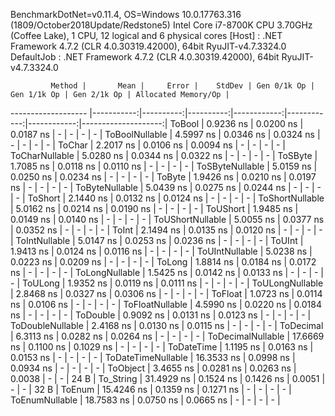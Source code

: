 
BenchmarkDotNet=v0.11.4, OS=Windows 10.0.17763.316 (1809/October2018Update/Redstone5)
Intel Core i7-8700K CPU 3.70GHz (Coffee Lake), 1 CPU, 12 logical and 6 physical cores
  [Host]     : .NET Framework 4.7.2 (CLR 4.0.30319.42000), 64bit RyuJIT-v4.7.3324.0
  DefaultJob : .NET Framework 4.7.2 (CLR 4.0.30319.42000), 64bit RyuJIT-v4.7.3324.0


             Method |       Mean |     Error |    StdDev | Gen 0/1k Op | Gen 1/1k Op | Gen 2/1k Op | Allocated Memory/Op |
------------------- |-----------:|----------:|----------:|------------:|------------:|------------:|--------------------:|
             ToBool |  0.9236 ns | 0.0200 ns | 0.0187 ns |           - |           - |           - |                   - |
     ToBoolNullable |  4.5997 ns | 0.0346 ns | 0.0324 ns |           - |           - |           - |                   - |
             ToChar |  2.2017 ns | 0.0106 ns | 0.0094 ns |           - |           - |           - |                   - |
     ToCharNullable |  5.0280 ns | 0.0344 ns | 0.0322 ns |           - |           - |           - |                   - |
            ToSByte |  1.7085 ns | 0.0118 ns | 0.0110 ns |           - |           - |           - |                   - |
    ToSByteNullable |  5.0159 ns | 0.0250 ns | 0.0234 ns |           - |           - |           - |                   - |
             ToByte |  1.9426 ns | 0.0210 ns | 0.0197 ns |           - |           - |           - |                   - |
     ToByteNullable |  5.0439 ns | 0.0275 ns | 0.0244 ns |           - |           - |           - |                   - |
            ToShort |  2.1440 ns | 0.0132 ns | 0.0124 ns |           - |           - |           - |                   - |
    ToShortNullable |  5.0162 ns | 0.0214 ns | 0.0190 ns |           - |           - |           - |                   - |
           ToUShort |  1.9485 ns | 0.0149 ns | 0.0140 ns |           - |           - |           - |                   - |
   ToUShortNullable |  5.0055 ns | 0.0377 ns | 0.0352 ns |           - |           - |           - |                   - |
              ToInt |  2.1494 ns | 0.0135 ns | 0.0120 ns |           - |           - |           - |                   - |
      ToIntNullable |  5.0147 ns | 0.0253 ns | 0.0236 ns |           - |           - |           - |                   - |
             ToUInt |  1.9413 ns | 0.0124 ns | 0.0116 ns |           - |           - |           - |                   - |
     ToUIntNullable |  5.0238 ns | 0.0223 ns | 0.0209 ns |           - |           - |           - |                   - |
             ToLong |  1.8814 ns | 0.0184 ns | 0.0172 ns |           - |           - |           - |                   - |
     ToLongNullable |  1.5425 ns | 0.0142 ns | 0.0133 ns |           - |           - |           - |                   - |
            ToULong |  1.9352 ns | 0.0119 ns | 0.0111 ns |           - |           - |           - |                   - |
    ToULongNullable |  2.8468 ns | 0.0327 ns | 0.0306 ns |           - |           - |           - |                   - |
            ToFloat |  1.0723 ns | 0.0114 ns | 0.0106 ns |           - |           - |           - |                   - |
    ToFloatNullable |  4.5990 ns | 0.0220 ns | 0.0184 ns |           - |           - |           - |                   - |
           ToDouble |  0.9092 ns | 0.0131 ns | 0.0123 ns |           - |           - |           - |                   - |
   ToDoubleNullable |  2.4168 ns | 0.0130 ns | 0.0115 ns |           - |           - |           - |                   - |
          ToDecimal |  6.3113 ns | 0.0282 ns | 0.0264 ns |           - |           - |           - |                   - |
  ToDecimalNullable | 17.6669 ns | 0.1100 ns | 0.1029 ns |           - |           - |           - |                   - |
         ToDateTime |  1.1195 ns | 0.0163 ns | 0.0153 ns |           - |           - |           - |                   - |
 ToDateTimeNullable | 16.3533 ns | 0.0998 ns | 0.0934 ns |           - |           - |           - |                   - |
           ToObject |  3.4655 ns | 0.0281 ns | 0.0263 ns |      0.0038 |           - |           - |                24 B |
          To_String | 31.4929 ns | 0.1524 ns | 0.1426 ns |      0.0051 |           - |           - |                32 B |
             ToEnum | 15.4246 ns | 0.1359 ns | 0.1271 ns |           - |           - |           - |                   - |
     ToEnumNullable | 18.7583 ns | 0.0750 ns | 0.0665 ns |           - |           - |           - |                   - |

